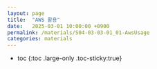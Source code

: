 ```yaml
---
layout: page
title:  "AWS 활용"
date:   2025-03-01 10:00:00 +0900
permalink: /materials/S04-03-03-01_01-AwsUsage
categories: materials
---
```

* toc
{:toc .large-only .toc-sticky:true}

